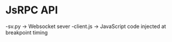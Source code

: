 # JsRPC API

-sv.py     -> Websocket sever
-client.js -> JavaScript code injected at breakpoint timing

